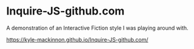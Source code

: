 # Inquire-JS-github.com
A demonstration of an Interactive Fiction style I was playing around with.

https://kyle-mackinnon.github.io/Inquire-JS-github.com/
